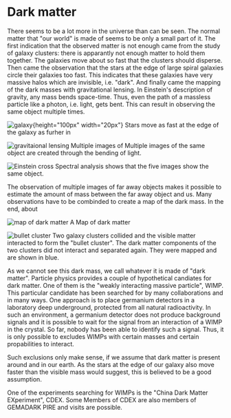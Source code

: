 # Dark matter
There seems to be a lot more in the universe than can be seen. The normal matter that "our world" is made of seems to be only a small part of it. The first indication that the observed matter is not enough came from the study of galaxy clusters: there is apparantly not enough matter to hold them together. The galaxies move about so fast that the clusters should disperse. Then came the observation that the stars at the edge of large spiral galaxies circle their galaxies too fast. This indicates that these galaxies have very massive halos which are invisible, i.e. "dark". And finally came the mapping of the dark masses with gravitational lensing.
In Einstein's description of gravity, any mass bends space-time. Thus, even the path of a massless particle like a photon, i.e. light, gets bent. This can result in observing the same object multiple times. 

![galaxy](https://drive.google.com/uc?id=0BwM7XYhFgK7oaEdaVFlGb2s3bmM){height="100px" width="20px"}
Stars move as fast at the edge of the galaxy as furher in

![gravitaional lensing](https://drive.google.com/uc?id=0BwM7XYhFgK7oWHYyR3lZSkEyVzA)
Multiple images of Multiple images of the same object are created through the bending of light.

![Einstein cross](https://upload.wikimedia.org/wikipedia/commons/thumb/c/c8/Einstein_cross.jpg/1024px-Einstein_cross.jpg)
Spectral analysis shows that the five images show the same object.
 
The observation of multiple images of far away objects makes it possible to estimate the amount of mass between the far away object and us. Many observations have to be combinded to create a map of the dark mass. In the end, about

![map of dark matter](https://upload.wikimedia.org/wikipedia/commons/thumb/3/31/COSMOS_3D_dark_matter_map.png/1024px-COSMOS_3D_dark_matter_map.png)
A Map of dark matter
  
![bullet cluster](https://apod.nasa.gov/apod/image/0608/bullet_cluster_c60w.jpg)
Two galaxy clusters collided and the visible matter interacted to form the "bullet cluster". The dark matter components of the two clusters  did not interact and separated again. They were mapped and are shown in blue.

As we cannot see this dark mass, we call whatever it is made of "dark matter". Particle physics provides a couple of hypothetical candiates for dark matter. One of them is the "weakly interacting massive particle", WIMP. This particular candidate has been searched for by many collaborations and in many ways. One approach is to place germanium detectors in a laboratory deep underground, protected from all natural radioactivity. In such an environment, a germanium detector does not produce background signals and it is possible to wait for the signal from an interaction of a WIMP in the crystal. So far, nobody has been able to identify such a signal. Thus, it is only possible to excludes WIMPs with certain masses and certain propabilities to interact.

Such exclusions only make sense, if we assume that dark matter is present around and in our earth. As the stars at the edge of our galaxy also move faster than the visible mass would suggest, this is believed to be a good assumption.

One of the experiments searching for WIMPs is the "China Dark Matter EXperiment", CDEX. Some Members of CDEX are also members of GEMADARK PIRE and visits are possible.


